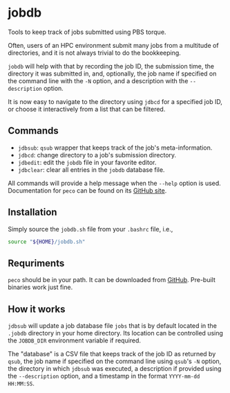 # jobdb
Tools to keep track of jobs submitted using PBS torque.

Often, users of an HPC environment submit many jobs from a multitude
of directories, and it is not always trivial to do the bookkeeping.

`jobdb` will help with that by recording the job ID, the submission
time, the directory it was submitted in, and, optionally, the job name
if specified on the command line with the `-N` option, and a description
with the `--description` option.

It is now easy to navigate to the directory using `jdbcd` for a specified
job ID, or choose it interactively from a list that can be filtered.


## Commands

* `jdbsub`: `qsub` wrapper that keeps track of the job's meta-information.
* `jdbcd`: change directory to a job's submission directory.
* `jdbedit`: edit the `jobdb` file in your favorite editor.
* `jdbclear`: clear all entries in the `jobdb` database file.

All commands will provide a help message when the `--help` option is used.
Documentation for `peco` can be found on its
[GitHub site](https://github.com/peco/peco).


## Installation
Simply source the `jobdb.sh` file from your `.bashrc` file, i.e.,
```bash
source "${HOME}/jobdb.sh"
```

## Requriments
`peco` should be in your path.  It can be downloaded from
[GitHub](https://github.com/peco/peco).  Pre-built binaries work just
fine.


## How it works
`jdbsub` will update a job database file `jobs` that is by default
located in the `.jobdb` directory in your home directory.  Its location
can be controlled using the `JOBDB_DIR` environment variable if required.

The "database" is a CSV file that keeps track of the job ID as returned
by `qsub`, the job name if specified on the command line using `qsub`'s
`-N` option, the directory in which `jdbsub` was executed, a description
if provided using the `--description` option, and a timestamp in the
format `YYYY-mm-dd HH:MM:SS`.
